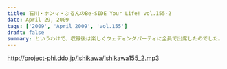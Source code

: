 ```yaml
---
title: 石川・ホンマ・ぶるんのBe-SIDE Your Life! vol.155-2
date: April 29, 2009
tags: ['2009', 'April 2009', 'vol.155']
draft: false
summary: というわけで、収録後は楽しくウェディングパーティに全員で出席したのでした。しかし、なぜなのだろう・・・石川サン「構成」やお父さんの挨拶における「ウケ」をいただいている様子につっこみやら賞賛やら・・・してました！サガですな。NAMAE
---
```


http://project-phi.ddo.jp/ishikawa/ishikawa155_2.mp3